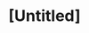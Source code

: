 ---
pid: LLP255
title: "[Untitled]"
location_transcription: 
zipcode: '19120'
outside_phl: 
neighborhood: Logan,Olney
age: '11'
age_range: 6-13
instagram: 
image_file_name: LLP_255.jpg
proposal_transcription: NO MORE VIOLENCE
topic: Violence
topic_summary: '0'
type: Mural,Image
keywords_other: 
credit: 
image_labels: 
twitter: 
facebook: 
permalink: "/monuments/llp255/"
layout: item-page
---